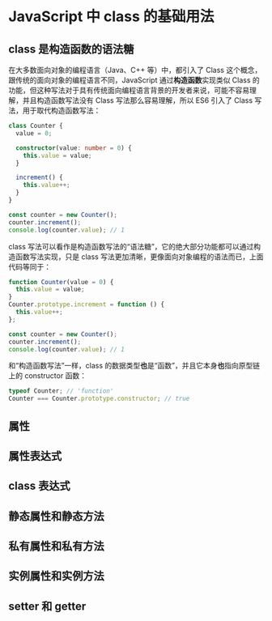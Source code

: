# JavaScript 中 class 的基础用法

## class 是构造函数的语法糖

在大多数面向对象的编程语言（Java、C++ 等）中，都引入了 Class 这个概念，跟传统的面向对象的编程语言不同，JavaScript 通过**构造函数**实现类似 Class 的功能，但这种写法对于具有传统面向编程语言背景的开发者来说，可能不容易理解，并且构造函数写法没有 Class 写法那么容易理解，所以 ES6 引入了 Class 写法，用于取代构造函数写法：

```ts
class Counter {
  value = 0;

  constructor(value: number = 0) {
    this.value = value;
  }

  increment() {
    this.value++;
  }
}

const counter = new Counter();
counter.increment();
console.log(counter.value); // 1
```

class 写法可以看作是构造函数写法的“语法糖”，它的绝大部分功能都可以通过构造函数写法实现，只是 class 写法更加清晰，更像面向对象编程的语法而已，上面代码等同于：

```js
function Counter(value = 0) {
  this.value = value;
}
Counter.prototype.increment = function () {
  this.value++;
};

const counter = new Counter();
counter.increment();
console.log(counter.value); // 1
```

和“构造函数写法”一样，class 的数据类型**也**是“函数”，并且它本身**也**指向原型链上的 constructor 函数：

```js
typeof Counter; // 'function'
Counter === Counter.prototype.constructor; // true
```

## 属性

## 属性表达式

## class 表达式

## 静态属性和静态方法

## 私有属性和私有方法

## 实例属性和实例方法

## setter 和 getter
